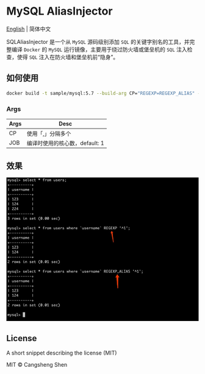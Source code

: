 # MySQL AliasInjector

[English](https://github.com/shencangsheng/MySQL-AliasInjector) | 简体中文

SQLAliasInjector 是一个从 `MySQL` 源码级别添加 `SQL` 的关键字别名的工具，并完整编译 `Docker` 的 `MySQL` 运行镜像，主要用于绕过防火墙或堡垒机的 `SQL` 注入检查，使得 `SQL` 注入在防火墙和堡垒机前“隐身”。

## 如何使用

```bash
docker build -t sample/mysql:5.7 --build-arg CP="REGEXP=REGEXP_ALIAS" --build-arg JOB="4" .
```

### Args

| Args | Desc                           |
| ---- | ------------------------------ |
| CP   | 使用「,」分隔多个              |
| JOB  | 编译时使用的核心数，default: 1 |

## 效果

<p align="center">
<img src="../docs/content/assets/img/regexp.alias.png" alt="Regexp" title="Regexp" />
</p>

## License

A short snippet describing the license (MIT)

MIT © Cangsheng Shen
